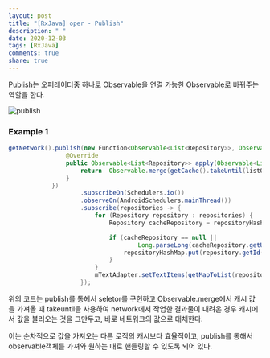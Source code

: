 ```yaml
---
layout: post
title: "[RxJava] oper - Publish"
description: " "
date: 2020-12-03
tags: [RxJava]
comments: true
share: true
---
```



[Publish](http://reactivex.io/documentation/operators/publish.html)는 오퍼레이터중 하나로 Observable을 연결 가능한 Observable로 바뀌주는 역할을 한다.

![publish](http://reactivex.io/documentation/operators/images/publishConnect.c.png)


### Example 1



```java
getNetwork().publish(new Function<Observable<List<Repository>>, Observable<List<Repository>>>() {
                @Override
                public Observable<List<Repository>> apply(Observable<List<Repository>> listObservable) throws Exception {
                    return  Observable.merge(getCache().takeUntil(listObservable), listObservable);
                }
            })
                    .subscribeOn(Schedulers.io())
                    .observeOn(AndroidSchedulers.mainThread())
                    .subscribe(repositories -> {
                        for (Repository repository : repositories) {
                            Repository cacheRepository = repositoryHashMap.get(repository.getId());

                            if (cacheRepository == null ||
                                    Long.parseLong(cacheRepository.getUpdatedAt()) < Long.parseLong(repository.getUpdatedAt())) {
                                repositoryHashMap.put(repository.getId(), repository);
                            }
                        }
                        mTextAdapter.setTextItems(getMapToList(repositoryHashMap));
                    });
```


위의 코드는 publish를 통헤서 seletor를 구현하고 Observable.merge에서 캐시 값을 가져올 때 takeuntil을 사용하여 network에서 작업한 결과물이 내려온 경우 캐시에서 값을 불러오는 것을 그만두고, 바로 네트워크의 값으로 대체한다. 

이는 순차적으로 값을 가져오는 다른 로직의 캐시보다 효율적이고, publish를 통해서 observable객체를 가져와 원하는 대로 핸들링할 수 있도록 되어 있다.